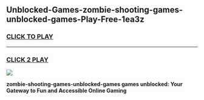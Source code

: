 
## Unblocked-Games-zombie-shooting-games-unblocked-games-Play-Free-1ea3z
<h3>
<a href="https://premium76.site?title=zombie-shooting-games-unblocked-games&ref=10A">CLICK TO PLAY</a></h3>
<hr>

<h3>
<a href="https://premium76.site?title=zombie-shooting-games-unblocked-games&ref=10A">CLICK 2 PLAY</a>
  
</h3>

<a href="https://premium76.site?title=zombie-shooting-games-unblocked-games&ref=10A"><img src="https://clearcache.store/games.png"></a>


**zombie-shooting-games-unblocked-games games unblocked: Your Gateway to Fun and Accessible Online Gaming**
